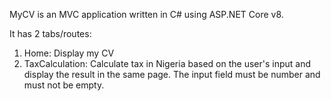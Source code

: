 MyCV is an MVC application written in C# using ASP.NET Core v8.

It has 2 tabs/routes:
1. Home: Display my CV
2. TaxCalculation: Calculate tax in Nigeria based on the user's input and display the result in the same page. The input field must be number and must not be empty.